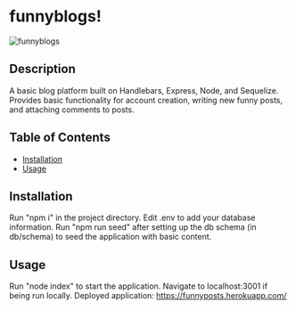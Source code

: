 # funnyblogs!

![funnyblogs](https://user-images.githubusercontent.com/48977323/212617190-9b1053db-3157-4882-b709-50f958e47610.png)

## Description

A basic blog platform built on Handlebars, Express, Node, and Sequelize. Provides basic functionality for account creation, writing new funny posts, and attaching comments to posts.

## Table of Contents

- [Installation](#installation)
- [Usage](#usage)

## Installation

Run "npm i" in the project directory. Edit .env to add your database information. Run "npm run seed" after setting up the db schema (in db/schema) to seed the application with basic content.

## Usage

Run "node index" to start the application. Navigate to localhost:3001 if being run locally. Deployed application: https://funnyposts.herokuapp.com/


